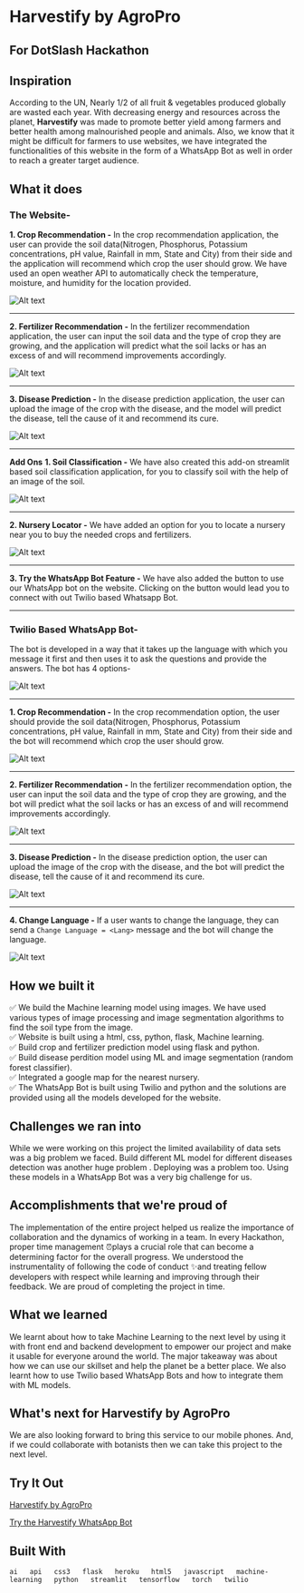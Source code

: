 # Harvestify by AgroPro
## For DotSlash Hackathon

## Inspiration
According to the UN, Nearly 1/2 of all fruit & vegetables produced globally are wasted each year. With decreasing energy and resources across the planet, **Harvestify** was made to promote better yield among farmers and better health among malnourished people and animals. Also, we know that it might be difficult for farmers to use websites, we have integrated the functionalities of this website in the form of a WhatsApp Bot as well in order to reach a greater target audience.

## What it does
### The Website-
**1. Crop Recommendation -** In the crop recommendation application, the user can provide the soil data(Nitrogen, Phosphorus, Potassium concentrations, pH value, Rainfall in mm, State and City) from their side and the application will recommend which crop the user should grow. We have used an open weather API to automatically check the temperature, moisture, and humidity for the location provided.  

![Alt text](https://challengepost-s3-challengepost.netdna-ssl.com/photos/production/software_photos/001/631/447/datas/original.png)  

---
**2. Fertilizer Recommendation -** In the fertilizer recommendation application, the user can input the soil data and the type of crop they are growing, and the application will predict what the soil lacks or has an excess of and will recommend improvements accordingly.  

![Alt text](https://challengepost-s3-challengepost.netdna-ssl.com/photos/production/software_photos/001/631/445/datas/original.png)  

---
**3. Disease Prediction -** In the disease prediction application, the user can upload the image of the crop with the disease, and the model will predict the disease, tell the cause of it and recommend its cure.  

![Alt text](https://media.discordapp.net/attachments/926835257444028536/929439628472234084/Screenshot_2022-01-08_at_11.47.27_PM.png)  

---  


**Add Ons**
**1. Soil Classification -** We have also created this add-on streamlit based soil classification application, for you to classify soil with the help of an image of  the soil.  

![Alt text](https://media.discordapp.net/attachments/926835257444028536/929441250585751594/Screenshot_2022-01-08_at_11.57.10_PM.png)  

---
**2. Nursery Locator -** We have added an option for you to locate a nursery near you to buy the needed crops and fertilizers.  

![Alt text](https://media.discordapp.net/attachments/926835257444028536/929443304024727682/Screenshot_2022-01-09_at_12.05.27_AM.png)  

---
**3. Try the WhatsApp Bot Feature -** We have also added the button to use our WhatsApp bot on the website. Clicking on the button would lead you to connect with out Twilio based Whatsapp Bot.  

---
### Twilio Based WhatsApp Bot-
The bot is developed in a way that it takes up the language with which you message it first and then uses it to ask the questions and provide the answers. The bot has 4 options-  

![Alt text](https://media.discordapp.net/attachments/926835257444028536/929447769268170753/Screenshot_2022-01-09_at_12.14.58_AM.png)  

---
**1. Crop Recommendation -** In the crop recommendation option, the user should provide the soil data(Nitrogen, Phosphorus, Potassium concentrations, pH value, Rainfall in mm, State and City) from their side and the bot will recommend which crop the user should grow.  

![Alt text](https://media.discordapp.net/attachments/926835257444028536/929447769591128194/Screenshot_2022-01-09_at_12.19.48_AM.png)  

---
**2. Fertilizer Recommendation -** In the fertilizer recommendation option, the user can input the soil data and the type of crop they are growing, and the bot will predict what the soil lacks or has an excess of and will recommend improvements accordingly.  

![Alt text](https://media.discordapp.net/attachments/926835257444028536/929447770161565696/Screenshot_2022-01-09_at_12.21.08_AM.png)  

---
**3. Disease Prediction -** In the disease prediction option, the user can upload the image of the crop with the disease, and the bot will predict the disease, tell the cause of it and recommend its cure.  

![Alt text](https://media.discordapp.net/attachments/926835257444028536/929447771063320596/Screenshot_2022-01-09_at_12.22.47_AM.png)  

---
**4. Change Language -** If a user wants to change the language, they can send a `Change Language = <Lang>` message and the bot will change the language.  

![Alt text](https://media.discordapp.net/attachments/926835257444028536/929449288969379881/Screenshot_2022-01-09_at_12.29.06_AM.png)  


## How we built it
✅ We build the Machine learning model using images. We have used various types of image processing and image segmentation algorithms to find the soil type from the image.  
✅ Website is built using a html, css, python, flask, Machine learning.  
✅ Build crop and fertilizer prediction model using flask and python.  
✅ Build disease perdition model using ML and image segmentation (random forest classifier).  
✅ Integrated a google map for the nearest nursery.  
✅ The WhatsApp Bot is built using Twilio and python and the solutions are provided using all the models developed for the website.  

## Challenges we ran into
While we were working on this project the limited availability of data sets was a big problem we faced. Build different ML model for different diseases detection was another huge problem . Deploying was a problem too. Using these models in a WhatsApp Bot was a very big challenge for us.

## Accomplishments that we're proud of
The implementation of the entire project helped us realize the importance of collaboration and the dynamics of working in a team. In every Hackathon, proper time management ⏰plays a crucial role that can become a determining factor for the overall progress. We understood the instrumentality of following the code of conduct ✨and treating fellow developers with respect while learning and improving through their feedback. We are proud of completing the project in time.

## What we learned
We learnt about how to take Machine Learning to the next level by using it with front end and backend development to empower our project and make it usable for everyone around the world. The major takeaway was about how we can use our skillset and help the planet be a better place. We also learnt how to use Twilio based WhatsApp Bots and how to integrate them with ML models.

## What's next for Harvestify by AgroPro
We are also looking forward to bring this service to our mobile phones. And, if we could collaborate with botanists then we can take this project to the next level.

## Try It Out 
[Harvestify by AgroPro](https://agropro-hack.herokuapp.com/)  

[Try the Harvestify WhatsApp Bot](http://wa.me/+14155238886?text=join%20prevent-animal)

## Built With
`ai  
api  
css3  
flask  
heroku  
html5  
javascript  
machine-learning  
python  
streamlit  
tensorflow  
torch  
twilio`
